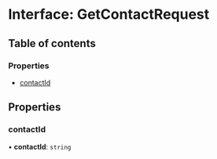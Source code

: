 # Interface: GetContactRequest

## Table of contents

### Properties

- [contactId](GetContactRequest.md#contactid)

## Properties

### contactId

• **contactId**: `string`
